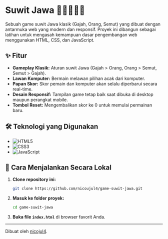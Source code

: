 # Suwit Jawa 🐘🆚🧍🆚🐜

Sebuah game suwit Jawa klasik (Gajah, Orang, Semut) yang dibuat dengan antarmuka web yang modern dan responsif. Proyek ini dibangun sebagai latihan untuk mengasah kemampuan dasar pengembangan web menggunakan HTML, CSS, dan JavaScript.

## ✨ Fitur

* **Gameplay Klasik:** Aturan suwit Jawa (Gajah > Orang, Orang > Semut, Semut > Gajah).
* **Lawan Komputer:** Bermain melawan pilihan acak dari komputer.
* **Papan Skor:** Skor pemain dan komputer akan selalu diperbarui secara real-time.
* **Desain Responsif:** Tampilan game tetap baik saat dibuka di desktop maupun perangkat mobile.
* **Tombol Reset:** Mengembalikan skor ke 0 untuk memulai permainan baru.

## 🛠️ Teknologi yang Digunakan

* ![HTML5](https://img.shields.io/badge/HTML5-E34F26?style=for-the-badge&logo=html5&logoColor=white)
* ![CSS3](https://img.shields.io/badge/CSS3-1572B6?style=for-the-badge&logo=css3&logoColor=white)
* ![JavaScript](https://img.shields.io/badge/JavaScript-F7DF1E?style=for-the-badge&logo=javascript&logoColor=black)

## 🚀 Cara Menjalankan Secara Lokal

1.  **Clone repository ini:**
    ```bash
    git clone https://github.com/nicoujul4/game-suwit-jawa.git
    ```
2.  **Masuk ke folder proyek:**
    ```bash
    cd game-suwit-jawa
    ```
3.  **Buka file `index.html`** di browser favorit Anda.

---
Dibuat oleh [nicojul4](https://github.com/nicojul4).
